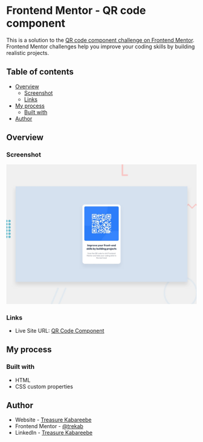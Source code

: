 # Frontend Mentor - QR code component

This is a solution to the [QR code component challenge on Frontend Mentor](https://www.frontendmentor.io/challenges/qr-code-component-iux_sIO_H). Frontend Mentor challenges help you improve your coding skills by building realistic projects. 

## Table of contents

- [Overview](#overview)
  - [Screenshot](#screenshot)
  - [Links](#links)
- [My process](#my-process)
  - [Built with](#built-with)
- [Author](#author)

## Overview

### Screenshot

![](./design/desktop-preview.jpg)

### Links

- Live Site URL: [QR Code Component](https://qr-code-component-trekab.netlify.app/)

## My process

### Built with

- HTML
- CSS custom properties

## Author

- Website - [Treasure Kabareebe](https://trekab.io/)
- Frontend Mentor - [@trekab](https://www.frontendmentor.io/profile/trekab)
- LinkedIn - [Treasure Kabareebe](https://www.linkedin.com/in/treasure-kabareebe/)


